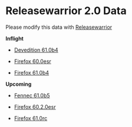 

Releasewarrior 2.0 Data
=======================

Please modify this data with [Releasewarrior](https://github.com/mozilla-releng/releasewarrior-2.0)

**Inflight**

* [Devedition 61.0b4](/inflight/devedition/devedition-devedition-61.0b4.md)

* [Firefox 60.0esr](/inflight/firefox/firefox-esr60-60.0esr.md)

* [Firefox 61.0b4](/inflight/firefox/firefox-beta-61.0b4.md)

**Upcoming**

* [Fennec 61.0b5](/upcoming/fennec/fennec-beta-61.0b5.md)

* [Firefox 60.2.0esr](/upcoming/firefox/firefox-esr60-60.2.0esr.md)

* [Firefox 61.0rc](/upcoming/firefox/firefox-release-rc-61.0rc.md)

